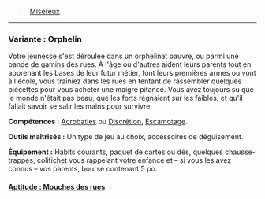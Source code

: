 ﻿> [Miséreux](hd_background_misereux.md)

---

### Variante : Orphelin

Votre jeunesse s'est déroulée dans un orphelinat pauvre, ou parmi une bande de gamins des rues. À l'âge où d'autres aident leurs parents tout en apprenant les bases de leur futur métier, font leurs premières armes ou vont à l'école, vous traîniez dans les rues en tentant de rassembler quelques piécettes pour vous acheter une maigre pitance. Vous avez toujours su que le monde n'était pas beau, que les forts régnaient sur les faibles, et qu'il fallait savoir se salir les mains pour survivre.

**Compétences :** [Acrobaties](hd_abilities_dexterity_acrobaties.md) ou [Discrétion](hd_abilities_dexterity_discretion.md), [Escamotage](hd_abilities_dexterity_escamotage.md).

**Outils maîtrisés :** Un type de jeu au choix, accessoires de déguisement.

**Équipement :** Habits courants, paquet de cartes ou dés, quelques chausse-trappes, colifichet vous rappelant votre enfance et – si vous les avez connus – vos parents, bourse contenant 5 po.



#### [Aptitude : Mouches des rues](hd_background_misereux_aptitude_mouches_des_rues.md)

